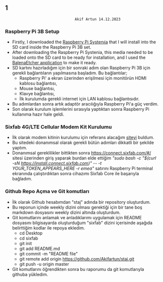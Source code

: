 ##  1
									Akif Artun 14.12.2023
### Raspberry Pi 3B Setup

* Firstly, I downloaded the [Raspberry Pi  Systenıia](https://aspberrypi.com/software/operating-systems/) that I will install into the SD card inside the Raspberry Pi 3B set.
* After downloading the Raspberry Pi  Systenia, this media needed to be loaded onto the SD card to be ready for installation, and I used the [BalenaEtcher application](https://etcher.balena.io/) to make it ready.
* SD kartını hazırladığım için bir sonraki adım olan Raspberry Pi 3B için gerekli bağlantıların yapılmasına başladım. Bu bağlantılar;
	* Raspberry Pi' a ekran üzerinden erişilmesi için monitörün HDMI kablosu bağlantısı,
	* Mouse bağlantısı,
	* Klavye bağlantısı, 
	* İlk kurulumda gerekli internet için LAN kablosu bağlantısıdır.
* Bu adımlardan sonra artık adaptör aracılığıyla Raspberry Pi'a güç verdim.
* Son olarak kurulum işlemlerini sırasıyla yaptıktan sonra Raspberry Pi kullanıma hazır hale geldi. 

### Sixfab 4G/LTE Cellular Modem Kit Kurulumu 

* İlk olarak modem kitinin kurulumu için referans alacağım [siteyi](https://docs.sixfab.com/docs/raspberry-pi-4g-lte-cellular-modem-kit-getting-started) buldum.
* Bu sitedeki donanımsal olarak gerekli bütün adımları dikkatli bir şekilde yaptım.
* Donanımsal gereklilikler bittikten sonra https://connect.sixfab.com/#/ sitesi üzerinden giriş yaparak burdan elde ettiğim *"sudo bash -c "$(curl -sN https://install.connect.sixfab.com)" -- -t YOUR_TOKEN_APPEARS_HERE -r emea"* satırını Raspberry Pi terminal ekranında çalıştırdıktan sonra cihazımı Sixfab Core ile başarıyla bağladım. 

### Github Repo Açma ve Git komutları 

* İlk olarak Github hesabımdan "staj" adında bir repository oluşturdum.
* Bu reponun içinde weekly dizini olması gerektiği için bir tane boş markdown dosyasını weekly dizini altında oluşturdum.
* Git komutlarını anlamak ve anladıklarımı uygulamak için README dosyasını bilgisayarda oluşturduğum "sixfab" dizini içerisinde aşağıda belirttiğim kodlar ile repoya ekledim. 
	* cd Desktop
	* cd sixfab
	* git init
	* git add README.md
	* git commit -m "README file"
	* git remote add origin https://github.com/Akifartun/staj.git
	* git push -u origin master
* Git komutlarını öğrendikten sonra bu raporumu da git komutlarıyla githuba yükledim. 

<!--stackedit_data:
eyJoaXN0b3J5IjpbLTczNTA4MDEwLC0zOTY1NjMwNTVdfQ==
-->